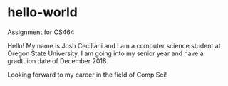 # hello-world
Assignment for CS464

Hello! My name is Josh Ceciliani and I am a computer science student at Oregon State University. 
I am going into my senior year and have a gradtuion date of December 2018. 

Looking forward to my career in the field of Comp Sci!
